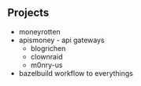 ## Projects
- moneyrotten
- apismoney - api gateways
    - blogrichen
    - clownraid
    - m0nry-us
- bazelbuild workflow to everythings
